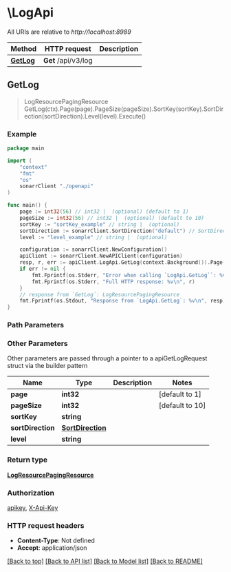 # \LogApi

All URIs are relative to *http://localhost:8989*

Method | HTTP request | Description
------------- | ------------- | -------------
[**GetLog**](LogApi.md#GetLog) | **Get** /api/v3/log | 



## GetLog

> LogResourcePagingResource GetLog(ctx).Page(page).PageSize(pageSize).SortKey(sortKey).SortDirection(sortDirection).Level(level).Execute()



### Example

```go
package main

import (
    "context"
    "fmt"
    "os"
    sonarrClient "./openapi"
)

func main() {
    page := int32(56) // int32 |  (optional) (default to 1)
    pageSize := int32(56) // int32 |  (optional) (default to 10)
    sortKey := "sortKey_example" // string |  (optional)
    sortDirection := sonarrClient.SortDirection("default") // SortDirection |  (optional)
    level := "level_example" // string |  (optional)

    configuration := sonarrClient.NewConfiguration()
    apiClient := sonarrClient.NewAPIClient(configuration)
    resp, r, err := apiClient.LogApi.GetLog(context.Background()).Page(page).PageSize(pageSize).SortKey(sortKey).SortDirection(sortDirection).Level(level).Execute()
    if err != nil {
        fmt.Fprintf(os.Stderr, "Error when calling `LogApi.GetLog``: %v\n", err)
        fmt.Fprintf(os.Stderr, "Full HTTP response: %v\n", r)
    }
    // response from `GetLog`: LogResourcePagingResource
    fmt.Fprintf(os.Stdout, "Response from `LogApi.GetLog`: %v\n", resp)
}
```

### Path Parameters



### Other Parameters

Other parameters are passed through a pointer to a apiGetLogRequest struct via the builder pattern


Name | Type | Description  | Notes
------------- | ------------- | ------------- | -------------
 **page** | **int32** |  | [default to 1]
 **pageSize** | **int32** |  | [default to 10]
 **sortKey** | **string** |  | 
 **sortDirection** | [**SortDirection**](SortDirection.md) |  | 
 **level** | **string** |  | 

### Return type

[**LogResourcePagingResource**](LogResourcePagingResource.md)

### Authorization

[apikey](../README.md#apikey), [X-Api-Key](../README.md#X-Api-Key)

### HTTP request headers

- **Content-Type**: Not defined
- **Accept**: application/json

[[Back to top]](#) [[Back to API list]](../README.md#documentation-for-api-endpoints)
[[Back to Model list]](../README.md#documentation-for-models)
[[Back to README]](../README.md)

